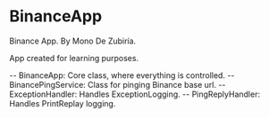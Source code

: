 # BinanceApp
Binance App. By Mono De Zubiría.

App created for learning purposes.

-- BinanceApp: Core class, where everything is controlled.
-- BinancePingService: Class for pinging Binance base url.
-- ExceptionHandler: Handles ExceptionLogging.
-- PingReplyHandler: Handles PrintReplay logging.
